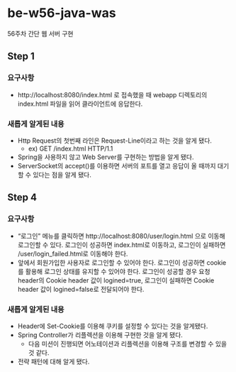 # be-w56-java-was
56주차 간단 웹 서버 구현

## Step 1

### 요구사항
* http://localhost:8080/index.html 로 접속했을 때 webapp 디렉토리의 index.html 파일을 읽어 클라이언트에 응답한다.

### 새롭게 알게된 내용
* Http Request의 첫번째 라인은 Request-Line이라고 하는 것을 알게 됐다.
  * ex) GET /index.html HTTP/1.1
* Spring을 사용하지 않고 Web Server를 구현하는 방법을 알게 됐다.
* ServerSocket의 accept()를 이용하면 서버의 포트를 열고 응답이 올 때까지 대기할 수 있다는 점을 알게 됐다.

## Step 4

### 요구사항
* “로그인” 메뉴를 클릭하면 http://localhost:8080/user/login.html 으로 이동해 로그인할 수 있다. 로그인이 성공하면 index.html로 이동하고, 로그인이 실패하면 /user/login_failed.html로 이동해야 한다.
* 앞에서 회원가입한 사용자로 로그인할 수 있어야 한다. 로그인이 성공하면 cookie를 활용해 로그인 상태를 유지할 수 있어야 한다. 로그인이 성공할 경우 요청 header의 Cookie header 값이 logined=true, 로그인이 실패하면 Cookie header 값이 logined=false로 전달되어야 한다.

### 새롭게 알게된 내용
* Header에 Set-Cookie를 이용해 쿠키를 설정할 수 있다는 것을 알게됐다.
* Spring Controller가 리플렉션을 이용해 구현한 것을 알게 됐다.
  * 다음 미션이 진행되면 어노테이션과 리플렉션을 이용해 구조를 변경할 수 있을 것 같다.
* 전략 패턴에 대해 알게 됐다.
